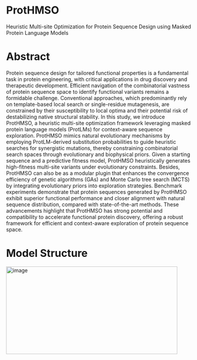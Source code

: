# ProtHMSO
Heuristic Multi-site Optimization for Protein Sequence Design using Masked Protein Language Models
# Abstract
Protein sequence design for tailored functional properties is a fundamental task in protein engineering, with critical applications in drug discovery and therapeutic development. Efficient navigation of the combinatorial vastness of protein sequence space to identify functional variants remains a formidable challenge. Conventional approaches, which predominantly rely on template-based local search or single-residue mutagenesis, are constrained by their susceptibility to local optima and their potential risk of destabilizing native structural stability. In this study, we introduce ProtHMSO, a heuristic multi-site optimization framework leveraging masked protein language models (ProtLMs) for context-aware sequence exploration. ProtHMSO mimics natural evolutionary mechanisms by employing ProtLM-derived substitution probabilities to guide heuristic searches for synergistic mutations, thereby constraining combinatorial search spaces through evolutionary and biophysical priors. Given a starting sequence and a predictive fitness model, ProtHMSO heuristically generates high-fitness multi-site variants under evolutionary constraints. Besides, ProtHMSO can also be as a modular plugin that enhances the convergence efficiency of genetic algorithms (GAs) and Monte Carlo tree search (MCTS) by integrating evolutionary priors into exploration strategies. Benchmark experiments demonstrate that protein sequences generated by ProtHMSO exhibit superior functional performance and closer alignment with natural sequence distribution, compared with state-of-the-art methods. These advancements highlight that ProtHMSO has strong potential and compatibility to accelerate functional protein discovery, offering a robust framework for efficient and context-aware exploration of protein sequence space.
# Model Structure
<img width="464" height="238" alt="image" src="https://github.com/user-attachments/assets/0efd0850-62e7-4287-9e88-7c61af9d63a8" />
